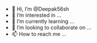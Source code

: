 - 👋 Hi, I’m @Deepak56sh
- 👀 I’m interested in ...
- 🌱 I’m currently learning ...
- 💞️ I’m looking to collaborate on ...
- 📫 How to reach me ...

<!---
Deepak56sh/Deepak56sh is a ✨ special ✨ repository because its `README.md` (this file) appears on your GitHub profile.
You can click the Preview link to take a look at your changes.
--->
